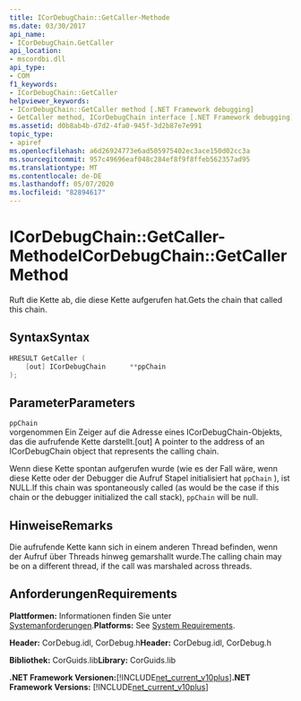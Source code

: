 ```yaml
---
title: ICorDebugChain::GetCaller-Methode
ms.date: 03/30/2017
api_name:
- ICorDebugChain.GetCaller
api_location:
- mscordbi.dll
api_type:
- COM
f1_keywords:
- ICorDebugChain::GetCaller
helpviewer_keywords:
- ICorDebugChain::GetCaller method [.NET Framework debugging]
- GetCaller method, ICorDebugChain interface [.NET Framework debugging]
ms.assetid: d0b8ab4b-d7d2-4fa0-945f-3d2b87e7e991
topic_type:
- apiref
ms.openlocfilehash: a6d26924773e6ad505975402ec3ace150d02cc3a
ms.sourcegitcommit: 957c49696eaf048c284ef8f9f8ffeb562357ad95
ms.translationtype: MT
ms.contentlocale: de-DE
ms.lasthandoff: 05/07/2020
ms.locfileid: "82894617"
---
```

# <a name="icordebugchaingetcaller-method"></a><span data-ttu-id="3097d-102">ICorDebugChain::GetCaller-Methode</span><span class="sxs-lookup"><span data-stu-id="3097d-102">ICorDebugChain::GetCaller Method</span></span>
<span data-ttu-id="3097d-103">Ruft die Kette ab, die diese Kette aufgerufen hat.</span><span class="sxs-lookup"><span data-stu-id="3097d-103">Gets the chain that called this chain.</span></span>  
  
## <a name="syntax"></a><span data-ttu-id="3097d-104">Syntax</span><span class="sxs-lookup"><span data-stu-id="3097d-104">Syntax</span></span>  
  
```cpp  
HRESULT GetCaller (  
    [out] ICorDebugChain      **ppChain  
);  
```  
  
## <a name="parameters"></a><span data-ttu-id="3097d-105">Parameter</span><span class="sxs-lookup"><span data-stu-id="3097d-105">Parameters</span></span>  
 `ppChain`  
 <span data-ttu-id="3097d-106">vorgenommen Ein Zeiger auf die Adresse eines ICorDebugChain-Objekts, das die aufrufende Kette darstellt.</span><span class="sxs-lookup"><span data-stu-id="3097d-106">[out] A pointer to the address of an ICorDebugChain object that represents the calling chain.</span></span>  
  
 <span data-ttu-id="3097d-107">Wenn diese Kette spontan aufgerufen wurde (wie es der Fall wäre, wenn diese Kette oder der Debugger die Aufruf Stapel initialisiert hat `ppChain` ), ist NULL.</span><span class="sxs-lookup"><span data-stu-id="3097d-107">If this chain was spontaneously called (as would be the case if this chain or the debugger initialized the call stack), `ppChain` will be null.</span></span>  
  
## <a name="remarks"></a><span data-ttu-id="3097d-108">Hinweise</span><span class="sxs-lookup"><span data-stu-id="3097d-108">Remarks</span></span>  
 <span data-ttu-id="3097d-109">Die aufrufende Kette kann sich in einem anderen Thread befinden, wenn der Aufruf über Threads hinweg gemarshallt wurde.</span><span class="sxs-lookup"><span data-stu-id="3097d-109">The calling chain may be on a different thread, if the call was marshaled across threads.</span></span>  
  
## <a name="requirements"></a><span data-ttu-id="3097d-110">Anforderungen</span><span class="sxs-lookup"><span data-stu-id="3097d-110">Requirements</span></span>  
 <span data-ttu-id="3097d-111">**Plattformen:** Informationen finden Sie unter [Systemanforderungen](../../get-started/system-requirements.md).</span><span class="sxs-lookup"><span data-stu-id="3097d-111">**Platforms:** See [System Requirements](../../get-started/system-requirements.md).</span></span>  
  
 <span data-ttu-id="3097d-112">**Header:** CorDebug.idl, CorDebug.h</span><span class="sxs-lookup"><span data-stu-id="3097d-112">**Header:** CorDebug.idl, CorDebug.h</span></span>  
  
 <span data-ttu-id="3097d-113">**Bibliothek:** CorGuids.lib</span><span class="sxs-lookup"><span data-stu-id="3097d-113">**Library:** CorGuids.lib</span></span>  
  
 <span data-ttu-id="3097d-114">**.NET Framework Versionen:**[!INCLUDE[net_current_v10plus](../../../../includes/net-current-v10plus-md.md)]</span><span class="sxs-lookup"><span data-stu-id="3097d-114">**.NET Framework Versions:** [!INCLUDE[net_current_v10plus](../../../../includes/net-current-v10plus-md.md)]</span></span>
